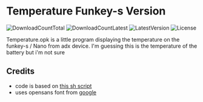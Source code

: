 # Temperature Funkey-s Version
![DownloadCountTotal](https://img.shields.io/github/downloads/joyrider3774/blockdude_funkey/total?label=total%20downloads&style=plastic) ![DownloadCountLatest](https://img.shields.io/github/downloads/joyrider3774/blockdude_funkey/latest/total?style=plastic) ![LatestVersion](https://img.shields.io/github/v/tag/joyrider3774/blockdude_funkey?label=Latest%20version&style=plastic) ![License](https://img.shields.io/github/license/joyrider3774/blockdude_funkey?style=plastic)

Temperature.opk is a little program displaying the temperature on the funkey-s / Nano from adx device. I'm guessing this is the temperature of the battery but i'm not sure

## Credits
- code is based on [this sh script](https://github.com/vazhnov/sunxi-axp209/blob/dev/axp209.sh#L209)
- uses opensans font from [google](https://fonts.google.com/specimen/Open+Sans)